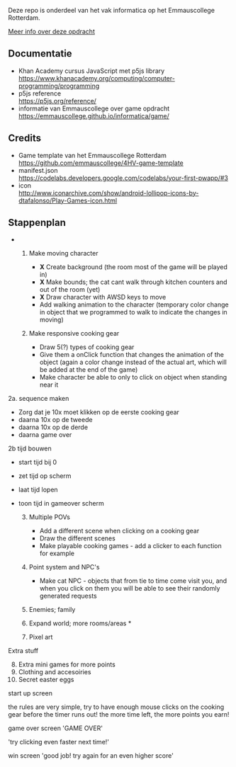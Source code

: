 Deze repo is onderdeel van het vak informatica op het Emmauscollege Rotterdam.

[Meer info over deze opdracht](https://informatica.emmauscollege.nl/)

## Documentatie
- Khan Academy cursus JavaScript met p5js library <br>
https://www.khanacademy.org/computing/computer-programming/programming
- p5js reference <br>
https://p5js.org/reference/
- informatie van Emmauscollege over game opdracht <br>
https://emmauscollege.github.io/informatica/game/

## Credits
- Game template van het Emmauscollege Rotterdam <br>
        https://github.com/emmauscollege/4HV-game-template
- manifest.json <br>
        https://codelabs.developers.google.com/codelabs/your-first-pwapp/#3
- icon <br>
        http://www.iconarchive.com/show/android-lollipop-icons-by-dtafalonso/Play-Games-icon.html


## Stappenplan
- 1. Make moving character
     * **X** Create background (the room most of the game will be played in)
     * **X** Make bounds; the cat cant walk through kitchen counters and out of the room (yet)
     * **X** Draw character with AWSD keys to move 
     * Add walking animation to the character (temporary color change in object that we programmed to walk to indicate the changes in moving)

  2. Make responsive cooking gear
     * Draw 5(?) types of cooking gear
     * Give them a onClick function that changes the animation of the object (again a color change instead of the actual art, which will be added at the end of the game)
     * Make character be able to only to click on object when standing near it

2a. sequence maken
* Zorg dat je 10x moet klikken op de eerste cooking gear
* daarna 10x op de tweede
* daarna 10x op de derde
* daarna game over
  
2b tijd bouwen
* start tijd bij 0
* zet tijd op scherm
* laat tijd lopen
* toon tijd in gameover scherm


  3. Multiple POVs
     * Add a different scene when clicking on a cooking gear
     * Draw the different scenes
     * Make playable cooking games - add a clicker to each function for example

  4. Point system and NPC's
     * Make cat NPC - objects that from tie to time come visit you, and when you click on them you will be able to see their randomly generated requests


  5. Enemies; family
  6. Expand world; more rooms/areas
     * 
  7. Pixel art

Extra stuff
  
  8. Extra mini games for more points
  9. Clothing and accesoiries
  10. Secret easter eggs






start up screen

the rules are very simple, try to have enough mouse clicks on the cooking gear before the timer runs out! the more time left, the more points you earn! 


game over screen
'GAME OVER' 

'try clicking even faster next time!'


win screen
'good job! try again for an even higher score'